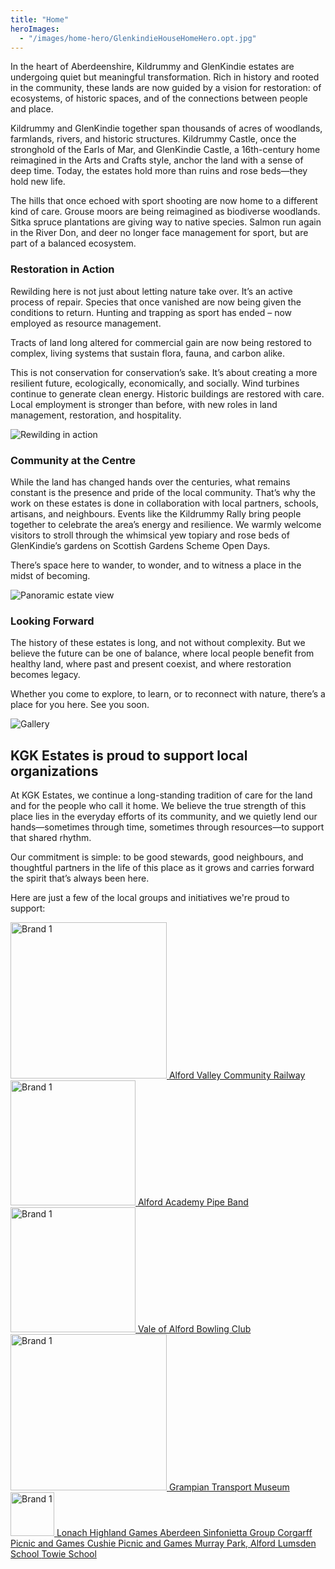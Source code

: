 ```yaml
---
title: "Home"
heroImages:
  - "/images/home-hero/GlenkindieHouseHomeHero.opt.jpg"
---
```


<!--   - "/images/home-hero/KildrummyRuinsHomeHero3.opt.jpg"
  - "/images/home-hero/Kildrummy.Manor.opt.jpg"-->



<div class="text-center home-first-section">
  <div class="welcome-image"></div>
  <p>
    In the heart of Aberdeenshire, Kildrummy and GlenKindie estates are undergoing
quiet but meaningful transformation. Rich in history and rooted in the community,
these lands are now guided by a vision for restoration: of ecosystems, of historic
spaces, and of the connections between people and place.
  </p>
    <p>
    Kildrummy and GlenKindie together span thousands of acres of woodlands,
farmlands, rivers, and historic structures. Kildrummy Castle, once the stronghold of
the Earls of Mar, and GlenKindie Castle, a 16th-century home reimagined in the Arts
and Crafts style, anchor the land with a sense of deep time. Today, the estates hold
more than ruins and rose beds—they hold new life.
  </p>
  <p>
    The hills that once echoed with sport shooting are now home to a different kind of
care. Grouse moors are being reimagined as biodiverse woodlands. Sitka spruce
plantations are giving way to native species. Salmon run again in the River Don, and
deer no longer face management for sport, but are part of a balanced ecosystem.
  </p>
</div>

<div class="content">
  <section class="image-share">
    <div class="image-share-text-col">
      <h3>Restoration in Action</h3>
      <p>Rewilding here is not just about letting nature take over. It’s an active process of
repair. Species that once vanished are now being given the conditions to return.
Hunting and trapping as sport has ended – now employed as resource management.</p>
      <p>Tracts of land long altered for commercial gain are now being restored to complex, living
systems that sustain flora, fauna, and
carbon alike.</p>
		<p>This is not conservation for conservation’s sake. It’s about creating a more resilient
future, ecologically, economically, and socially. Wind turbines continue to generate
clean energy. Historic buildings are restored with care. Local employment is stronger
than before, with new roles in land management, restoration, and hospitality.</p>
    </div>
    <div class="image-share-img-col">
      <img src="/images/beethistle.jpg" alt="Rewilding in action">
    </div>
  </section>
</div>


<div class="text-center home-first-section alt-hero">

### Community at the Centre
<p>While the land has changed hands over the centuries, what remains constant is the
presence and pride of the local community. That’s why the work on these estates is
done in collaboration with local partners, schools, artisans, and neighbours. Events
like the Kildrummy Rally bring people together to celebrate the area’s energy and
resilience. We warmly welcome visitors to stroll through the whimsical yew topiary and rose
beds of GlenKindie’s gardens on Scottish Gardens Scheme Open Days.
</p>
<p>There’s space here to wander, to wonder, and to witness a place in the midst of becoming.
</p>

</div>

<div class="wide-image">
  <img src="/images/about-glenkindoe-hdr.jpg" alt="Panoramic estate view" class="img-fluid w-100">
</div>

<div class="text-center home-first-section alt-hero">

### Looking Forward
<p>The history of these estates is long, and not without complexity. But we believe the
future can be one of balance, where local people benefit from healthy land, where
past and present coexist, and where restoration becomes legacy.
</p>
<p>Whether you come to explore, to learn, or to reconnect with nature, there’s a place
for you here. See you soon.
</p>
</div>

<div class="cottage-gallery-title">
  <img
    src="/images/community.svg"
    alt="Gallery"
    class="gallery-lettering"
  />
</div>
<!--
<div class="text-center home-first-section alt-hero">
<p>At KGK Estates, we continue a long-standing tradition of care for the land and for the
people who call it home.
</p>
<p>We believe the true strength of this place lies in the everyday efforts of its community, and
we quietly lend our hands—sometimes through time, sometimes through resources—to
support that shared rhythm.
</p>
<p>Our commitment is simple: to be good stewards, good neighbours, and thoughtful partners
in the life of this place as it grows and carries forward the spirit that’s always been here.
</p>
</div>
-->
<section class="boxed-section">
  <div class="boxed-content">
    <h2>KGK Estates is proud to support local organizations</h2>
    <p>
      At KGK Estates, we continue a long-standing tradition of care for the land and for the people who call it home. We believe the true strength of this place lies in the everyday efforts of its community, and we quietly lend our hands—sometimes through time, sometimes through resources—to support that shared rhythm.</p>
<p>Our commitment is simple: to be good stewards, good neighbours, and thoughtful partners in the life of this place as it grows and carries forward the spirit that’s always been here.
    </p>
  </div>
</section>

<div class="support-groups">
	<p>Here are just a few of the local groups and initiatives we're proud to support:</p>
</div>
<!--
<section class="image-text-section">
  <div class="image-col">
    <img src="/images/Alford-Valley-Preferred-Totem.png" alt="Descriptive alt text">
  </div>
  <div class="text-col">
    <h2>Alford Valley Community Railway</h2>
    <p>
      This locally run, community owned stream train has been part of Alford’s history since 1856.
    </p>
  </div>
</section>

<div class="link-spot">
	<a href="https://avcr.org.uk/" target="_blank" rel="noopener noreferrer">https://avcr.org.uk/</a>
</div>

<section class="image-text-section">
  <div class="text-col" style="padding-left: 1rem;">
    <h2>Cushnie Picnic and Games</h2>
    <p>
      A local held and run family Picnic and Games day with lots for all the family; held at the end of June each year.
    </p>
  </div>
</section>

<div class="link-spot">
	<a href="https://www.facebook.com/groups/726436874105787/events" target="_blank" rel="noopener noreferrer">https://www.facebook.com/groups/726436874105787/events</a>
</div>

<section class="image-text-section">
  <div class="text-col" style="padding-left: 1rem;">
    <h2>Corgarff Picnic and Games</h2>
    <p>
      Another small picnic and games but at the other end of the local community.
    </p>
  </div>
</section>

<div class="link-spot">
	<a href="https://www.facebook.com/p/Corgarff-Picnic-Games-100064911813508/" target="_blank" rel="noopener noreferrer">https://www.facebook.com/p/Corgarff-Picnic-Games-100064911813508/</a>
</div>

<section class="image-text-section">
  <div class="image-col">
    <img src="/images/AlfordAcademyPipeBand.png" alt="Descriptive alt text"
  style="width:270px; height:auto;"
>
  </div>
  <div class="text-col">
    <h2>Alford Academy Pipe Band</h2>
    <p>
      Assistance acquiring more chanters, drums and kit for the pupils learning the instruments through Alfred Academy school.
    </p>
  </div>
</section>

<div class="link-spot">
	<a href="https://www.facebook.com/alfordacademypipeband/" target="_blank" rel="noopener noreferrer">https://www.facebook.com/alfordacademypipeband/</a>
</div>

<section class="image-text-section">
  <div class="image-col">
    <img
  src="/images/vale.alford.bowling.club.png"
  alt="Descriptive alt text"
  style="width:270px; height:auto;"
>
  </div>
  <div class="text-col">
    <h2>Vale of Alford Bowling Club</h2>
    <p>
      This locally run, community owned stream train has been part of Alford’s history since 1856.
    </p>
  </div>
</section>

<div class="link-spot">
	<a href="https://www.facebook.com/ValeOfAlfordBowlingClub/" target="_blank" rel="noopener noreferrer">https://www.facebook.com/ValeOfAlfordBowlingClub/</a>
</div>

<section class="image-text-section">
  <div class="text-col" style="padding-left: 1rem;">
    <h2>Towie and Lumsden Schools</h2>
    <p>
      New netball bibs and kit were purchased to help the 2 schools form a joint team to
compete in local school competitions.
    </p>
  </div>
</section>

<div class="link-spot">
	<a href="https://www.towie.aberdeenshire.sch.uk/" target="_blank" rel="noopener noreferrer">www.towie.aberdeenshire.sch.uk</a>
</div>
<div class="link-spot">
	<a href="https://www.lumsden.aberdeenshire.sch.uk/" target="_blank" rel="noopener noreferrer">www.lumsden.aberdeenshire.sch.uk</a>
</div>

<section class="image-text-section">
  <div class="text-col" style="padding-left: 1rem;">
    <h2>Aberdeen Sinfonietta Group</h2>
    <p>
      a locally run musical ensemble to help facilitate
concerts to raise awareness of their group
    </p>
  </div>
</section>

<div class="link-spot">
	<a href="http://www.aberdeensinfonietta.com/" target="_blank" rel="noopener noreferrer">http://www.aberdeensinfonietta.com/</a>
</div>

<section class="image-text-section">
  <div class="image-col">
<img
  src="/images/gtm_logo.svg"
  alt="Descriptive alt text"
  style="width:350px; height:auto;"
>
  </div>
  <div class="text-col">
    <h2>Grampian Transport Museum</h2>
    <p>
      a locally run musical ensemble to help facilitate concerts to raise awareness of their group
    </p>
  </div>
</section>

<div class="link-spot">
	<a href="https://www.gtm.org.uk/" target="_blank" rel="noopener noreferrer">https://www.gtm.org.uk/</a>
</div>

<section class="image-text-section">
  <div class="text-col" style="padding-left: 1rem;">
    <h2>Murray Park, Alford</h2>
    <p>
to help with restoration of the park after Storm Arwin. Staff have been offered to help with the repair/restoration works too.
    </p>
  </div>
</section>

<div class="link-spot">
	<a href="https://www.woodlandtrust.org.uk" target="_blank" rel="noopener noreferrer">woodlandtrust.org.uk</a>
</div>

<section class="image-text-section">
  <div class="image-col">
  	<img
  src="/images/lonach.svg"
  alt="Descriptive alt text"
  style="width:160px; height:auto;"
>
  </div>
  <div class="text-col">
    <h2>Lonach Highland Games</h2>
  </div>
</section>

<div class="link-spot">
  <a href="https://www.lonach.org/" target="_blank" rel="noopener noreferrer">https://www.lonach.org/</a>
</div>
-->

<div class="logo-grid-container">
  <div class="logo-grid">
    <!-- with image + title -->
    <a href="https://avcr.org.uk/" class="square" target="_blank" rel="noopener noreferrer">
      <img src="/images/Alford-Valley-Preferred-Totem.png" alt="Brand 1" width="250" height="auto">
      <span class="title">Alford Valley Community Railway</span>
    </a>
    <a href="https://www.facebook.com/alfordacademypipeband/" class="square" target="_blank" rel="noopener noreferrer">
      <img src="/images/AlfordAcademyPipeBand.png" alt="Brand 1" width="200" height="auto">
      <span class="title">Alford Academy Pipe Band</span>
    </a>
    <a href="https://www.facebook.com/ValeOfAlfordBowlingClub/" class="square" target="_blank" rel="noopener noreferrer">
      <img src="/images/vale.alford.bowling.club.png" alt="Brand 1" width="200" height="auto">
      <span class="title">Vale of Alford Bowling Club</span>
    </a>
    <a href="https://www.gtm.org.uk/" class="square" target="_blank" rel="noopener noreferrer">
      <img src="/images/gtm_logo.svg" alt="Brand 1" width="250" height="auto">
      <span class="title">Grampian Transport Museum</span>
    </a>
    <a href="https://www.lonach.org/" class="square" target="_blank" rel="noopener noreferrer">
      <img src="/images/lonach.svg" alt="Brand 1" width="70" height="auto">
      <span class="title">Lonach Highland Games</span>
    </a>
    <a href="http://www.aberdeensinfonietta.com/" class="square no-image" target="_blank" rel="noopener noreferrer">
      <span class="title">Aberdeen Sinfonietta Group</span>
    </a>
    <a href="https://www.facebook.com/p/Corgarff-Picnic-Games-100064911813508/" class="square no-image" target="_blank" rel="noopener noreferrer">
      <span class="title">Corgarff Picnic and Games</span>
    </a>
    <a href="https://www.facebook.com/groups/726436874105787/events" class="square no-image" target="_blank" rel="noopener noreferrer">
      <span class="title">Cushie Picnic and Games</span>
    </a>
    <a href="https://www.woodlandtrust.org.uk/" class="square no-image" target="_blank" rel="noopener noreferrer">
      <span class="title">Murray Park, Alford</span>
    </a>
    <a href="https://www.lumsden.aberdeenshire.sch.uk/" class="square no-image" target="_blank" rel="noopener noreferrer">
      <span class="title">Lumsden School</span>
    </a>
    <a href="https://www.towie.aberdeenshire.sch.uk/" class="square no-image" target="_blank" rel="noopener noreferrer">
      <span class="title">Towie School</span>
    </a>
  </div>
</div>
<!--
<div class="content">
  <section class="image-share image-share--reverse">
    <div class="image-share-text-col">
      <h3>Kildrummy Veteran & Vintage Vehicles Club Rally</h3>
      <p>Every summer, the Kildrummy Rally draws enthusiasts and curious visitors alike to admire classic cars, vintage tractors, and motorcycles. Held on the estate grounds, it’s a relaxed, family-friendly event that feels part country fete, part living museum. Engines hum, stories are swapped, and the patch of land becomes a home for mechanical nostalgia.</p>
    </div>
    <div class="image-share-img-col">
      <img src="/images/beethistle.jpg" alt="Rewilding in action">
    </div>
  </section>
</div>

<div class="text-center home-first-section alt-hero">

### Aboyne Highland Games
<p>A short drive away, the Aboyne Games is a spring fixture dating back to 1867. Strong athletes weave through caber tosses while pipe bands set the tempo. There’s dancing, children’s races, and highland hospitality under the open sky.
</p>
</div>

<div class="content">
  <section class="image-share">
    <div class="image-share-text-col">
      <h3>Aberdeen Highland Games</h3>
      <p>Held at Hazlehead Park in Aberdeen in the summertime, this event draws up to 15,000 people for heavy athletics, Highland dancing, piping competitions, and local trade stalls. Meanwhile, families gather on grassy banks to soak in the spectacle of kilts and camaraderie.</p>
    </div>
    <div class="image-share-img-col">
      <img src="/images/beethistle.jpg" alt="Rewilding in action">
    </div>
  </section>
</div>
-->
















